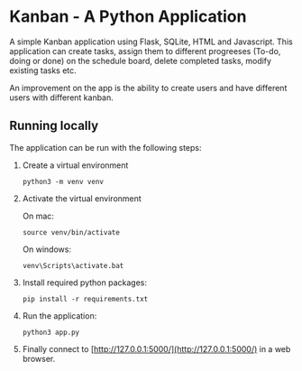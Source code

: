 Kanban - A Python Application
===================
A simple Kanban application using Flask, SQLite, HTML and Javascript.
This application can create tasks, assign them to different progreeses (To-do, doing or done) on the schedule board, delete completed tasks, modify existing tasks etc.

An improvement on the app is the ability to create users and have different users with different kanban.

Running locally
---------------
The application can be run with the following steps:

 1. Create a virtual environment
 
        python3 -m venv venv
       
 2. Activate the virtual environment
 
     On mac:
     
        source venv/bin/activate
        
     On windows:
     
        venv\Scripts\activate.bat
        
 3. Install required python packages:

        pip install -r requirements.txt

 4. Run the application:

        python3 app.py

 5. Finally connect to [http://127.0.0.1:5000/](http://127.0.0.1:5000/) in a
    web browser.
